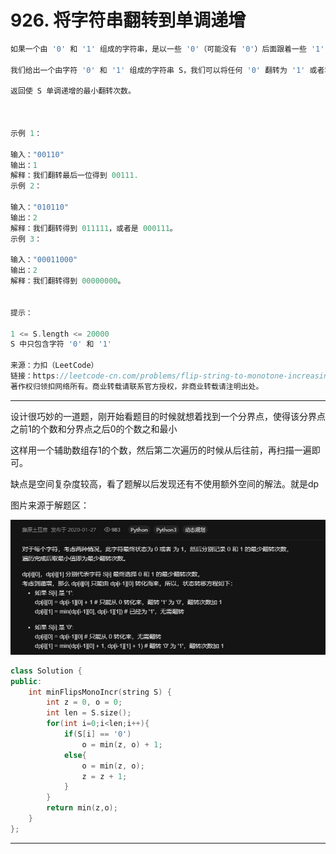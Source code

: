 # 926. 将字符串翻转到单调递增

```c++
如果一个由 '0' 和 '1' 组成的字符串，是以一些 '0'（可能没有 '0'）后面跟着一些 '1'（也可能没有 '1'）的形式组成的，那么该字符串是单调递增的。

我们给出一个由字符 '0' 和 '1' 组成的字符串 S，我们可以将任何 '0' 翻转为 '1' 或者将 '1' 翻转为 '0'。

返回使 S 单调递增的最小翻转次数。

 

示例 1：

输入："00110"
输出：1
解释：我们翻转最后一位得到 00111.
示例 2：

输入："010110"
输出：2
解释：我们翻转得到 011111，或者是 000111。
示例 3：

输入："00011000"
输出：2
解释：我们翻转得到 00000000。
 

提示：

1 <= S.length <= 20000
S 中只包含字符 '0' 和 '1'

来源：力扣（LeetCode）
链接：https://leetcode-cn.com/problems/flip-string-to-monotone-increasing
著作权归领扣网络所有。商业转载请联系官方授权，非商业转载请注明出处。
```

---

设计很巧妙的一道题，刚开始看题目的时候就想着找到一个分界点，使得该分界点之前1的个数和分界点之后0的个数之和最小

这样用一个辅助数组存1的个数，然后第二次遍历的时候从后往前，再扫描一遍即可。

缺点是空间复杂度较高，看了题解以后发现还有不使用额外空间的解法。就是dp

图片来源于解题区：

![img](./1.jpg)

```c++
class Solution {
public:
    int minFlipsMonoIncr(string S) {
        int z = 0, o = 0;
        int len = S.size();
        for(int i=0;i<len;i++){
            if(S[i] == '0')
                o = min(z, o) + 1;
            else{
                o = min(z, o);
                z = z + 1;
            }
        }
        return min(z,o);
    }
};
```

---
